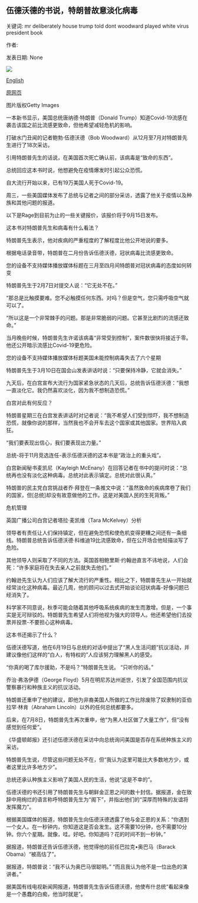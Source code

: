 ## 伍德沃德的书说，特朗普故意淡化病毒

关键词: mr deliberately house trump told dont woodward played white virus president book

作者: 

发表日期: None

![](https://ichef.bbci.co.uk/news/1024/branded_news/15586/production/_114303478_gettyimages-1228410829.jpg)

[English](Trump%20deliberately%20played%20down%20virus%2C%20Woodward%20book%20says.md)

[原网页](https://www.bbc.com/news/world-us-canada-54094559)

图片版权Getty Images

一本新书显示，美国总统唐纳德·特朗普（Donald Trump）知道Covid-19流感在袭击该国之前比流感更致命，但他希望减轻危机的影响。

打破水门丑闻的记者鲍勃·伍德沃德（Bob Woodward）从12月至7月对特朗普先生进行了18次采访。

引用特朗普先生的话说，在美国首次死亡确认前，该病毒是“致命的东西”。

总统回应这本书时说，他想避免在疫情爆发时引起公众恐慌。

自大流行开始以来，已有19万美国人死于Covid-19。

周三，一些美国媒体发布了总统与记者之间的部分采访，透露了他关于疫情以及种族和其他问题的报道。

以下是Rage到目前为止的一些关键报价，该报价将于9月15日发布。

这本书对特朗普先生和病毒有什么看法？

特朗普先生表示，他对疾病的严重程度的了解程度比他公开地说的要多。

根据电话录音带，特朗普在二月份告诉伍德沃德，冠状病毒比流感更致命。

您的设备不支持媒体播放媒体标题在三月至四月间特朗普对冠状病毒的态度如何转变

特朗普先生于2月7日对提交人说：“它无处不在。”

“那总是比触摸要难。您不必触摸任何东西。对吗？但是空气，您只需呼吸空气就可以了。

“所以这是一个非常棘手的问题。那是非常脆弱的问题。它甚至比剧烈的流感还致命。”

当月晚些时候，特朗普先生许诺该病毒“非常受到控制”，案件数很快将接近于零。他还公开暗示流感比Covid-19更危险。

您的设备不支持媒体播放媒体标题美国未能控制病毒失去了六个星期

特朗普先生于3月10日在国会山发表讲话时说：“只要保持冷静，它就会消失。”

九天后，在白宫宣布大流行为国家紧急状态的几天后，总统告诉伍德沃德：“我想一直淡化它。我仍然喜欢淡化，因为我不想制造恐慌。”

白宫对此有何反应？

特朗普星期三在白宫发表讲话时对记者说：“我不希望人们受到惊吓，我不想制造恐慌，就像你说的那样，当然我也不会开车去这个国家或其他国家。世界陷入疯狂。

“我们要表现出信心，我们要表现出力量。”

总统-将于11月竞选连任-表示伍德沃德的这本书是“政治上的重头戏”。

白宫新闻秘书麦凯尼（Kayleigh McEnany）在回答记者在书中的提问时说：“总统再也没有淡化这种病毒。总统对此表示镇定。总统对此很认真。”

特朗普的民主党白宫挑战者乔·拜登在一条推文中说：“虽然致命的疾病席卷了我们的国家，但[总统]却没有故意做他的工作。这是对美国人民的生死背叛。”

危机管理

英国广播公司白宫记者塔拉·麦凯维（Tara McKelvey）分析

领导者有责任让人们保持镇定，但在避免恐慌和使危机变得更糟之间还有一条细线。特朗普总统告诉伍德沃德·科维迪19比流感致命，但在公开场合他轻描淡写了危险。

其他领导人则采取了不同的方法。英国首相鲍里斯·约翰逊直言不讳地说，人们会死：“许多家庭将在失去亲人之前就失去他们。”

约翰逊先生认为人们应该了解大流行的严重性。相比之下，特朗普先生从一开始就经常淡化这种病毒。最近几周，他的顾问以过去式开始谈论冠状病毒-好像问题已经消失了。

科学家不同意说，秋季可能会随着其他呼吸系统疾病的发生而激增。但是，一个事实是无可辩驳的。特朗普先生希望人们将他视为强大的领导人。他还希望他们去投票并投票-不要担心这种病毒。

这本书还揭示了什么？

伍德沃德写道，他在6月19日与总统的对话中提出了“黑人生活问题”抗议活动，并建议像他们这样的“白人，有特权的”人应该努力理解黑人的感受。

“你真的喝了库尔援助，不是吗？”特朗普先生说。 “只听你的话。”

乔治·弗洛伊德（George Floyd）5月在明尼苏达州逝世，引发了全国范围内抗议警察暴行和种族主义的抗议活动。

特朗普还重申了他的建议，即他为非裔美国人所做的工作比除废除了奴隶制的亚伯拉罕·林肯（Abraham Lincoln）以外的任何总统都要多。

后来，在7月8日，特朗普先生再次重申，他“为黑人社区做了大量工作”，但“没有感觉到任何爱”。

《华盛顿邮报》还引述伍德沃德在采访中向总统询问美国是否存在系统种族主义的采访。

特朗普先生说，尽管这些问题无处不在，但“我认为这里可能比大多数地方少，或者这里比许多地方少”。

总统还承认种族主义影响了美国人民的生活，他说“这是不幸的”。

伍德沃德的书还引用了特朗普先生与朝鲜金正恩之间的数十封信。据报道，金在致辞中用绚烂的语言称呼特朗普先生为“阁下”，并指出他们的“深厚而特殊的友谊将发挥魔力”。

根据美国媒体的报道，特朗普先生向伍德沃德透露了他与金正恩的关系：“你遇到一个女人。在一秒钟内，你知道这是否会发生。这不需要10分钟，也不需要10分钟。你六个星期。就像，哇。好吧。你知道吗？花的时间不到一秒钟。”

据报道，特朗普还告诉伍德沃德，他觉得他的前任巴拉克•奥巴马（Barack Obama）“被高估了”。

据报道，特朗普说：“我不认为奥巴马很聪明。” “而且我认为他不是一位出色的演讲者。”

据美国有线电视新闻网报道，特朗普先生告诉伍德沃德，他使布什总统“看起来像是一个愚蠢的白痴，他当时就是”。